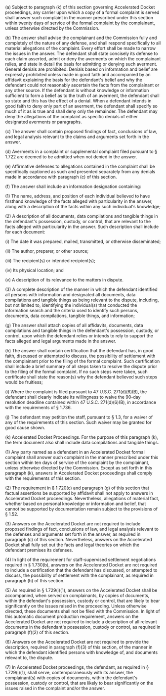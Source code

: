 (a) Subject to paragraph (k) of this section governing Accelerated Docket proceedings, any carrier upon which a copy of a formal complaint is served shall answer such complaint in the manner prescribed under this section within twenty days of service of the formal complaint by the complainant, unless otherwise directed by the Commission.

(b) The answer shall advise the complainant and the Commission fully and completely of the nature of any defense, and shall respond specifically to all material allegations of the complaint. Every effort shall be made to narrow the issues in the answer. The defendant shall state concisely its defense to each claim asserted, admit or deny the averments on which the complainant relies, and state in detail the basis for admitting or denying such averment. General denials are prohibited. Denials based on information and belief are expressly prohibited unless made in good faith and accompanied by an affidavit explaining the basis for the defendant's belief and why the defendant could not reasonably ascertain the facts from the complainant or any other source. If the defendant is without knowledge or information sufficient to form a belief as to the truth of an averment, the defendant shall so state and this has the effect of a denial. When a defendant intends in good faith to deny only part of an averment, the defendant shall specify so much of it as is true and shall deny only the remainder. The defendant may deny the allegations of the complaint as specific denials of either designated averments or paragraphs.

(c) The answer shall contain proposed findings of fact, conclusions of law, and legal analysis relevant to the claims and arguments set forth in the answer.

(d) Averments in a complaint or supplemental complaint filed pursuant to § 1.722 are deemed to be admitted when not denied in the answer.

(e) Affirmative defenses to allegations contained in the complaint shall be specifically captioned as such and presented separately from any denials made in accordance with paragraph (c) of this section.

(f) The answer shall include an information designation containing:

(1) The name, address, and position of each individual believed to have firsthand knowledge of the facts alleged with particularity in the answer, along with a description of the facts within any such individual's knowledge;

(2) A description of all documents, data compilations and tangible things in the defendant's possession, custody, or control, that are relevant to the facts alleged with particularity in the answer. Such description shall include for each document:

(i) The date it was prepared, mailed, transmitted, or otherwise disseminated;

(ii) The author, preparer, or other source;

(iii) The recipient(s) or intended recipient(s);
                

(iv) Its physical location; and

(v) A description of its relevance to the matters in dispute.

(3) A complete description of the manner in which the defendant identified all persons with information and designated all documents, data compilations and tangible things as being relevant to the dispute, including, but not limited to, identifying the individual(s) that conducted the information search and the criteria used to identify such persons, documents, data compilations, tangible things, and information;

(g) The answer shall attach copies of all affidavits, documents, data compilations and tangible things in the defendant's possession, custody, or control, upon which the defendant relies or intends to rely to support the facts alleged and legal arguments made in the answer.

(h) The answer shall contain certification that the defendant has, in good faith, discussed or attempted to discuss, the possibility of settlement with the complainant prior to the filing of the formal complaint. Such certification shall include a brief summary of all steps taken to resolve the dispute prior to the filing of the formal complaint. If no such steps were taken, such certificate shall state the reason(s) why the defendant believed such steps would be fruitless;

(i) Where the complaint is filed pursuant to 47 U.S.C. 271(d)(6)(B), the defendant shall clearly indicate its willingness to waive the 90-day resolution deadline contained within 47 U.S.C. 271(d)(6)(B), in accordance with the requirements of § 1.736.

(j) The defendant may petition the staff, pursuant to § 1.3, for a waiver of any of the requirements of this section. Such waiver may be granted for good cause shown.

(k) Accelerated Docket Proceedings. For the purpose of this paragraph (k), the term document also shall include data compilations and tangible things.

(1) Any party named as a defendant in an Accelerated Docket formal complaint shall answer such complaint in the manner prescribed under this section within ten days of service of the complaint by the complainant, unless otherwise directed by the Commission. Except as set forth in this paragraph (k), answers in Accelerated Docket proceedings shall comply with the requirements of this section.

(2) The requirement in § 1.720(c) and paragraph (g) of this section that factual assertions be supported by affidavit shall not apply to answers in Accelerated Docket proceedings. Nevertheless, allegations of material fact, whether based on personal knowledge or information and belief, that cannot be supported by documentation remain subject to the provisions of § 1.52.

(3) Answers on the Accelerated Docket are not required to include proposed findings of fact, conclusions of law, and legal analysis relevant to the defenses and arguments set forth in the answer, as required in paragraph (c) of this section. Nevertheless, answers on the Accelerated Docket shall fully set out the facts and legal theories on which the defendant premises its defenses.

(4) In light of the requirement for staff-supervised settlement negotiations required in § 1.730(b), answers on the Accelerated Docket are not required to include a certification that the defendant has discussed, or attempted to discuss, the possibility of settlement with the complainant, as required in paragraph (h) of this section.

(5) As required in § 1.729(i)(1), answers on the Accelerated Docket shall be accompanied, when served on complainants, by copies of documents, within the defendant's possession, custody or control, that are likely to bear significantly on the issues raised in the proceeding. Unless otherwise directed, these documents shall not be filed with the Commission. In light of this automatic document production requirement, answers on the Accelerated Docket are not required to include a description of all relevant documents in the defendant's possession, custody or control, as required in paragraph (f)(2) of this section.

(6) Answers on the Accelerated Docket are not required to provide the description, required in paragraph (f)(3) of this section, of the manner in which the defendant identified persons with knowledge of, and documents relevant to, the dispute.
                

(7) In Accelerated Docket proceedings, the defendant, as required in § 1.729(i)(1), shall serve, contemporaneously with its answer, the complainant(s) with copies of documents, within the defendant's possession, custody or control, that are likely to bear significantly on the issues raised in the complaint and/or the answer.

